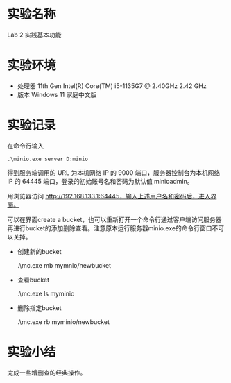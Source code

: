 # 实验名称
Lab 2 实践基本功能

# 实验环境
* 处理器	11th Gen Intel(R) Core(TM) i5-1135G7 @ 2.40GHz   2.42 GHz
* 版本	Windows 11 家庭中文版


# 实验记录

在命令行输入

	.\minio.exe server D:minio

得到服务端调用的 URL 为本机网络 IP 的 9000 端口，服务器控制台为本机网络 IP 的 64445 端口，登录的初始账号名和密码为默认值 minioadmin。

用浏览器访问 http://192.168.133.1:64445，输入上述用户名和密码后，进入界面。

可以在界面create a bucket，也可以重新打开一个命令行通过客户端访问服务器再进行bucket的添加删除查看。注意原本运行服务器minio.exe的命令行窗口不可以关掉。

* 创建新的bucket

	.\mc.exe mb mymnio/newbucket

* 查看bucket

	.\mc.exe ls myminio

* 删除指定bucket

	.\mc.exe rb myminio/newbucket

# 实验小结
	
完成一些增删查的经典操作。